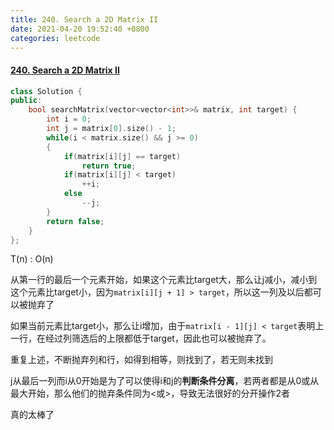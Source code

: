```yaml
---
title: 240. Search a 2D Matrix II
date: 2021-04-20 19:52:40 +0800
categories: leetcode
---
```

#### [240. Search a 2D Matrix II](https://leetcode.com/problems/search-a-2d-matrix-ii/)

```c++
class Solution {
public:
    bool searchMatrix(vector<vector<int>>& matrix, int target) {
        int i = 0;
        int j = matrix[0].size() - 1;
        while(i < matrix.size() && j >= 0)
        {
            if(matrix[i][j] == target)
                return true;
            if(matrix[i][j] < target)
                ++i;
            else
                --j;
        }
        return false;
    }
};
```
T(n) : O(n)

从第一行的最后一个元素开始，如果这个元素比target大，那么让j减小，减小到这个元素比target小，因为`matrix[i][j + 1] > target`，所以这一列及以后都可以被抛弃了

如果当前元素比target小，那么让i增加，由于`matrix[i - 1][j] < target`表明上一行，在经过列筛选后的上限都低于target，因此也可以被抛弃了。

重复上述，不断抛弃列和行，如得到相等，则找到了，若无则未找到

j从最后一列而i从0开始是为了可以使得i和j的**判断条件分离**，若两者都是从0或从最大开始，那么他们的抛弃条件同为<或>，导致无法很好的分开操作2者

真的太棒了
